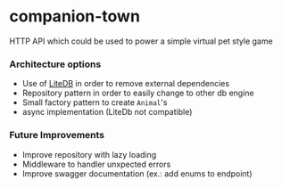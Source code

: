 # companion-town
HTTP API which could be used to power a simple virtual pet style game

### Architecture options 
* Use of [LiteDB](http://www.litedb.org/) in order to remove external dependencies
* Repository pattern in order to easily change to other db engine
* Small factory pattern to create `Animal`'s
* async implementation (LiteDb not compatible)

### Future Improvements
* Improve repository with lazy loading
* Middleware to handler unxpected errors
* Improve swagger documentation (ex.: add enums to endpoint)

